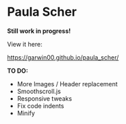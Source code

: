 # Paula Scher

**Still work in progress!**

View it here:

https://garwin00.github.io/paula_scher/

**TO DO:**

- More Images / Header replacement
- Smoothscroll.js
- Responsive tweaks
- Fix code indents
- Minify
